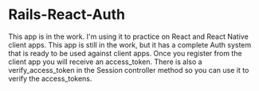 # Rails-React-Auth

This app is in the work. I'm using it to practice on React and React Native client apps. This app is still in the work, but it has a complete Auth system that is ready to be used against client apps.
Once you register from the client app you will receive an access_token. There is also a verify_access_token in the Session controller method so you can use it to verify the access_tokens. 
